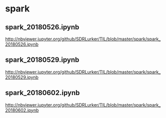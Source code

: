 # spark

## spark_20180526.ipynb 

http://nbviewer.jupyter.org/github/SDRLurker/TIL/blob/master/spark/spark_20180526.ipynb

## spark_20180529.ipynb

http://nbviewer.jupyter.org/github/SDRLurker/TIL/blob/master/spark/spark_20180529.ipynb

## spark_20180602.ipynb

http://nbviewer.jupyter.org/github/SDRLurker/TIL/blob/master/spark/spark_20180602.ipynb
